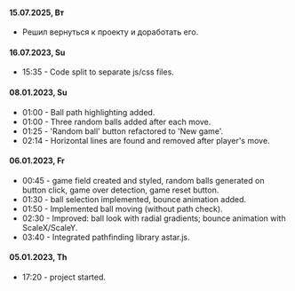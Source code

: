 #### 15.07.2025, Вт
- Решил вернуться к проекту и доработать его.

#### 16.07.2023, Su

- 15:35 - Code split to separate js/css files.

#### 08.01.2023, Su

- 01:00 - Ball path highlighting added.
- 01:00 - Three random balls added after each move.
- 01:25 - 'Random ball' button refactored to 'New game'.
- 02:14 - Horizontal lines are found and removed after player's move.

#### 06.01.2023, Fr

- 00:45 - game field created and styled, random balls generated on button click, game over detection, game reset button.
- 01:30 - ball selection implemented, bounce animation added.
- 01:50 - Implemented ball moving (without path check).
- 02:30 - Improved: ball look with radial gradients; bounce animation with ScaleX/ScaleY.
- 03:40 - Integrated pathfinding library astar.js.

#### 05.01.2023, Th

- 17:20 - project started.

